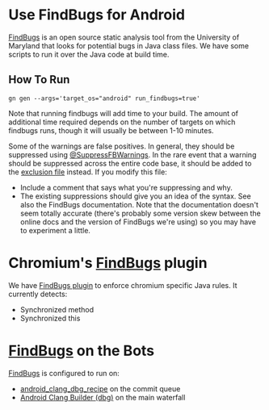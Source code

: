 # Use FindBugs for Android

[FindBugs](http://findbugs.sourceforge.net) is an open source static analysis
tool from the University of Maryland that looks for potential bugs in Java class
files. We have some scripts to run it over the Java code at build time.

## How To Run

    gn gen --args='target_os="android" run_findbugs=true'

Note that running findbugs will add time to your build. The amount of additional
time required depends on the number of targets on which findbugs runs, though it
will usually be between 1-10 minutes.

Some of the warnings are false positives. In general, they should be suppressed
using
[@SuppressFBWarnings](https://code.google.com/p/chromium/codesearch#chromium/src/base/android/java/src/org/chromium/base/annotations/SuppressFBWarnings.java).
In the rare event that a warning should be suppressed across the entire
code base, it should be added to the
[exclusion file](https://code.google.com/p/chromium/codesearch#chromium/src/build/android/findbugs_filter/findbugs_exclude.xml)
instead. If you modify this file:

*   Include a comment that says what you're suppressing and why.
*   The existing suppressions should give you an idea of the syntax. See also
    the FindBugs documentation. Note that the documentation doesn't seem totally
    accurate (there's probably some version skew between the online docs and the
    version of FindBugs we're using) so you may have to experiment a little.

# Chromium's [FindBugs](http://findbugs.sourceforge.net) plugin

We have
[FindBugs plugin](https://code.google.com/p/chromium/codesearch#chromium/src/tools/android/findbugs_plugin/)
to enforce chromium specific Java rules. It currently detects:

*   Synchronized method
*   Synchronized this

# [FindBugs](http://findbugs.sourceforge.net) on the Bots

[FindBugs](http://findbugs.sourceforge.net) is configured to run on:

*   [android_clang_dbg_recipe](https://build.chromium.org/p/tryserver.chromium.linux/builders/android_clang_dbg_recipe)
    on the commit queue
*   [Android Clang Builder (dbg)](https://build.chromium.org/p/chromium.linux/builders/Android%20Clang%20Builder%20\(dbg\))
    on the main waterfall
